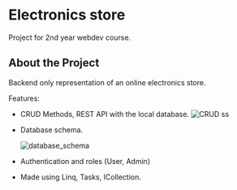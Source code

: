 # Electronics store
Project for 2nd year webdev course.

## About the Project
Backend only representation of an online electronics store.

Features:

* CRUD Methods, REST API with the local database. 
![CRUD ss](https://user-images.githubusercontent.com/79592589/159161055-b6e29a1f-8768-4bf9-88ce-0c322711b523.PNG)

* Database schema.

  ![database_schema](https://user-images.githubusercontent.com/79592589/159161253-911df2b8-f9fa-483f-84c8-ad4a81b2e5fa.png)

* Authentication and roles (User, Admin)
* Made using Linq, Tasks, ICollection.



